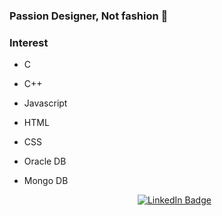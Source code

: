 ### Passion Designer, Not fashion 👋

### Interest
- C
- C++
- Javascript
- HTML
- CSS
- Oracle DB
- Mongo DB

  <div align=center>
  
  [![LinkedIn Badge](http://img.shields.io/badge/-LinkedIn-0072b1?style=flat&logo=linkedin&link=https://www.linkedin.com/in/ashin526/)](https://www.linkedin.com/in/ashin526/)
  
</div>
<!--
**ashin526/ashin526** is a ✨ _special_ ✨ repository because its `README.md` (this file) appears on your GitHub profile.

Here are some ideas to get you started:

- 🔭 I’m currently working on ...
- 🌱 I’m currently learning ...
- 👯 I’m looking to collaborate on ...
- 🤔 I’m looking for help with ...
- 💬 Ask me about ...
- 📫 How to reach me: ...
- 😄 Pronouns: ...
- ⚡ Fun fact: ...
-->
